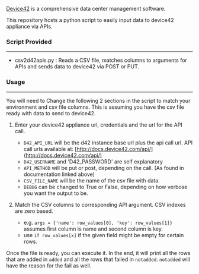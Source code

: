 [Device42](http://www.device42.com/) is a comprehensive data center management software.

This repository hosts a python script to easily input data to device42 appliance via APIs.


### Script Provided
-----------------------------
   * csv2d42apis.py : Reads a CSV file, matches columns to arguments for APIs and sends data to device42 via POST or PUT.


### Usage
-----------------------------

You will need to Change the following 2 sections in the script to match your environment and csv file columns.
This is assuming you have the csv file ready with data to send to device42.

1. Enter your device42 appliance url, credentials and the url for the API call.
    * `D42_API_URL` will be the d42 instance base url plus the api call url. API call urls available at: [http://docs.device42.com/api/](http://docs.device42.com/api/)
    * `D42_USERNAME` and 'D42_PASSWORD' are self explanatory
    * `API_METHOD` will be put or post, depending on the call. (As found in documentation linked above)
    * `CSV_FILE_NAME` will be the name of the csv file with data.
    * `DEBUG` can be changed to True or False, depending on how verbose you want the output to be.

2. Match the CSV columns to corresponding API argument. CSV indexes are zero based.
    * e.g. `args = {'name': row_values[0], 'key': row_values[1]}` assumes first column is name and second column is key.
    * use `if row_values[x]` if the given field might be empty for certain rows.

Once the file is ready, you can execute it. In the end, it will print all the rows that are added in `added` and all the rows that failed  in `notadded`. `notadded` will have the reason for the fail as well.